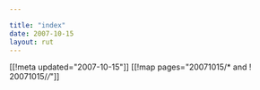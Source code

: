 ```yaml
---

title: "index"
date: 2007-10-15
layout: rut
---
```


[[!meta updated="2007-10-15"]]
[[!map pages="20071015/* and ! 20071015/*/*"]]
